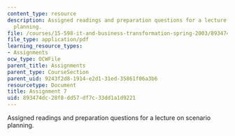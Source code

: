 ```yaml
---
content_type: resource
description: Assigned readings and preparation questions for a lecture on scenario
  planning.
file: /courses/15-598-it-and-business-transformation-spring-2003/893474dc28f8dd57df7c33dd1a1d9221_assignment6.pdf
file_type: application/pdf
learning_resource_types:
- Assignments
ocw_type: OCWFile
parent_title: Assignments
parent_type: CourseSection
parent_uid: 9243f2d8-1914-e2d1-31ed-35861f06a3b6
resourcetype: Document
title: Assignment 7
uid: 893474dc-28f8-dd57-df7c-33dd1a1d9221
---
```

Assigned readings and preparation questions for a lecture on scenario planning.


